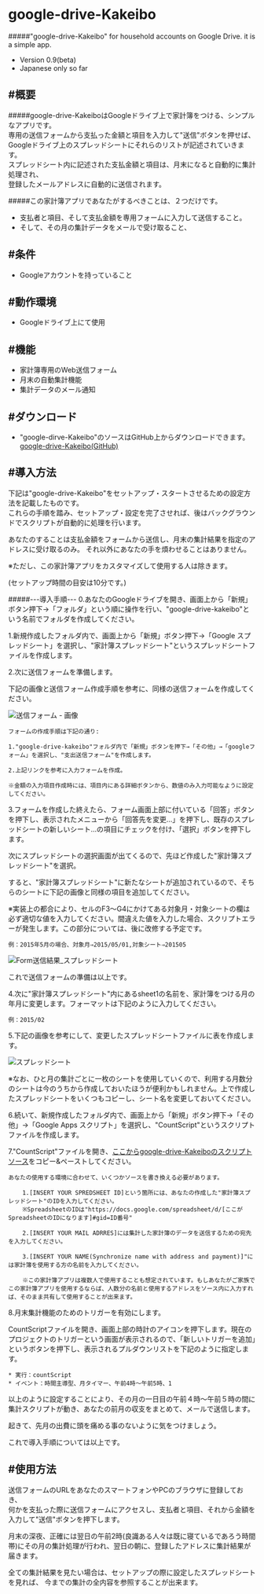 # google-drive-Kakeibo
#####"google-drive-Kakeibo" for household accounts on Google Drive. it is a simple app.
* Version 0.9(beta)
* Japanese only so far


#概要  
---
#####google-drive-KakeiboはGoogleドライブ上で家計簿をつける、シンプルなアプリです。  
専用の送信フォームから支払った金額と項目を入力して"送信"ボタンを押せば、  
Googleドライブ上のスプレッドシートにそれらのリストが記述されていきます。  
スプレッドシート内に記述された支払金額と項目は、月末になると自動的に集計処理され、  
登録したメールアドレスに自動的に送信されます。  

#####この家計簿アプリであなたがするべきことは、２つだけです。
* 支払者と項目、そして支払金額を専用フォームに入力して送信すること。
* そして、その月の集計データをメールで受け取ること、




#条件  
---
* Googleアカウントを持っていること

#動作環境  
---
* Googleドライブ上にて使用

#機能
---
* 家計簿専用のWeb送信フォーム
* 月末の自動集計機能
* 集計データのメール通知

#ダウンロード
---
* "google-dirve-Kakeibo"のソースはGitHub上からダウンロードできます。  
[google-drive-Kakeibo(GitHub)](https://github.com/shinshin86/google-drive-Kakeibo)


#導入方法
---
下記は"google-drive-Kakeibo"をセットアップ・スタートさせるための設定方法を記載したものです。  
これらの手順を踏み、セットアップ・設定を完了させれば、後はバックグラウンドでスクリプトが自動的に処理を行います。


あなたのすることは支払金額をフォームから送信し、月末の集計結果を指定のアドレスに受け取るのみ。
それ以外にあなたの手を煩わせることはありません。

※ただし、この家計簿アプリをカスタマイズして使用する人は除きます。

(セットアップ時間の目安は10分です。)

#####---導入手順---
0.あなたのGoogleドライブを開き、画面上から「新規」ボタン押下→「フォルダ」という順に操作を行い、"google-drive-kakeibo"という名前でフォルダを作成してください。

1.新規作成したフォルダ内で、画面上から「新規」ボタン押下→「Google スプレッドシート」を選択し、"家計簿スプレッドシート"というスプレッドシートファイルを作成します。

2.次に送信フォームを準備します。

下記の画像と送信フォーム作成手順を参考に、同様の送信フォームを作成してください。

![送信フォーム - 画像](https://github.com/shinshin86/google-drive-Kakeibo/blob/master/images/Kakeibo_form_sample.png)


	フォームの作成手順は下記の通り:
	
	1."google-drive-kakeibo"フォルダ内で「新規」ボタンを押下→「その他」→「googleフォーム」を選択し、"支出送信フォーム"を作成します。
	
	2.上記リンクを参考に入力フォームを作成。

	※金額の入力項目作成時には、項目内にある詳細ボタンから、数値のみ入力可能なように設定してください。

3.フォームを作成した終えたら、フォーム画面上部に付いている「回答」ボタンを押下し、表示されたメニューから「回答先を変更…」を押下し、既存のスプレッドシートの新しいシート...の項目にチェックを付け、「選択」ボタンを押下します。

次にスプレッドシートの選択画面が出てくるので、先ほど作成した"家計簿スプレッドシート"を選択。

すると、"家計簿スプレッドシート"に新たなシートが追加されているので、そちらのシートに下記の画像と同様の項目を追加してください。


※実装上の都合により、セルのF3〜G4にかけてある対象月・対象シートの欄は必ず適切な値を入力してください。間違えた値を入力した場合、スクリプトエラーが発生します。この部分については、後に改修する予定です。

	例：2015年5月の場合、対象月⇒2015/05/01,対象シート⇒201505

![Form送信結果_スプレッドシート](https://github.com/shinshin86/google-drive-Kakeibo/blob/master/images/Kakeibo_Spreedsheet_sample.png)


これで送信フォームの準備は以上です。

4.次に"家計簿スプレッドシート"内にあるsheet1の名前を、家計簿をつける月の年月に変更します。フォーマットは下記のように入力してください。

	例：2015/02
	
5.下記の画像を参考にして、変更したスプレッドシートファイルに表を作成します。 

![スプレッドシート](https://github.com/shinshin86/google-drive-Kakeibo/blob/master/images/Spreedsheet_01_sample.png)

※なお、ひと月の集計ごとに一枚のシートを使用していくので、利用する月数分のシートは今のうちから作成しておいたほうが便利かもしれません。上で作成したスプレッドシートをいくつもコピーし、シート名を変更しておいてください。


6.続いて、新規作成したフォルダ内で、画面上から「新規」ボタン押下→「その他」→「Google Apps スクリプト」を選択し、"CountScript"というスクリプトファイルを作成します。

7."CountScript"ファイルを開き、[ここからgoogle-drive-Kakeiboのスクリプトソース](https://github.com/shinshin86/google-drive-Kakeibo/blob/master/count_script.js)をコピー&ペーストしてください。 
	
	あなたの使用する環境に合わせて、いくつかソースを書き換える必要があります。
		
		1.[INSERT YOUR SPREDSHEET ID]という箇所には、あなたの作成した"家計簿スプレッドシート"のIDを入力してください。
		※SpreadsheetのIDは"https://docs.google.com/spreadsheet/d/[ここがSpreadsheetのIDになります]#gid=ID番号"
		
		2.[INSERT YOUR MAIL ADRRES]には集計した家計簿のデータを送信するための宛先を入力してください。
		
		3.[INSERT YOUR NAME(Synchronize name with address and payment)]"には家計簿を使用する方の名前を入力してください。
		
		※この家計簿アプリは複数人で使用することも想定されています。もしあなたがご家族でこの家計簿アプリを使用するならば、人数分の名前と使用するアドレスをソース内に入力すれば、そのまま共有して使用することが出来ます。
    
 
8.月末集計機能のためのトリガーを有効にします。

CountScriptファイルを開き、画面上部の時計のアイコンを押下します。現在のプロジェクトのトリガーという画面が表示されるので、「新しいトリガーを追加」というボタンを押下し、表示されるプルダウンリストを下記のように指定します。

	* 実行：countScript
	* イベント：時間主導型、月タイマー、午前4時〜午前5時、1
	
以上のように設定することにより、その月の一日目の午前４時〜午前５時の間に集計スクリプトが動き、あなたの前月の収支をまとめて、メールで送信します。

起きて、先月の出費に頭を痛める事のないように気をつけましょう。

これで導入手順については以上です。



#使用方法
---
送信フォームのURLをあなたのスマートフォンやPCのブラウザに登録しておき、  
何かを支払った際に送信フォームにアクセスし、支払者と項目、それから金額を入力して"送信"ボタンを押下します。  

月末の深夜、正確には翌日の午前2時(良識ある人々は既に寝ているであろう時間帯)にその月の集計処理が行われ、翌日の朝に、登録したアドレスに集計結果が届きます。  

全ての集計結果を見たい場合は、セットアップの際に設定したスプレッドシートを見れば、
今までの集計の全内容を参照することが出来ます。


